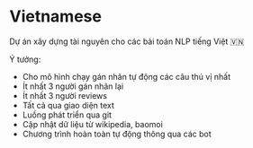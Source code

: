 # Vietnamese 

Dự án xây dựng tài nguyên cho các bài toán NLP tiếng Việt 🇻🇳

Ý tưởng: 

* Cho mô hình chạy gán nhãn tự động các câu thú vị nhất  
* Ít nhất 3 người gán nhãn lại 
* Ít nhất 3 người reviews 
* Tất cả qua giao diện text 
* Luồng phát triển qua git
* Cập nhật dữ liệu từ wikipedia, baomoi
* Chương trình hoàn toàn tự động thông qua các bot 


